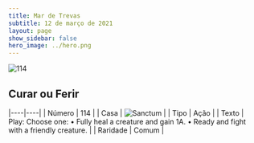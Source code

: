 ```yaml
---
title: Mar de Trevas
subtitle: 12 de março de 2021
layout: page
show_sidebar: false
hero_image: ../hero.png
---
```


![114](https://cdn.keyforgegame.com/media/card_front/en/496_114_H6QX778Q7FH4_en.png)

## Curar ou Ferir

|----|----|
| Número | 114 |
| Casa | ![Sanctum](https://archonarcana.com/images/thumb/c/c7/Sanctum.png/22px-Sanctum.png "Santuário") |
| Tipo | Ação |
| Texto | Play: Choose one:  • Fully heal a creature and gain 1A.  • Ready and fight with a friendly creature. |
| Raridade | Comum |
